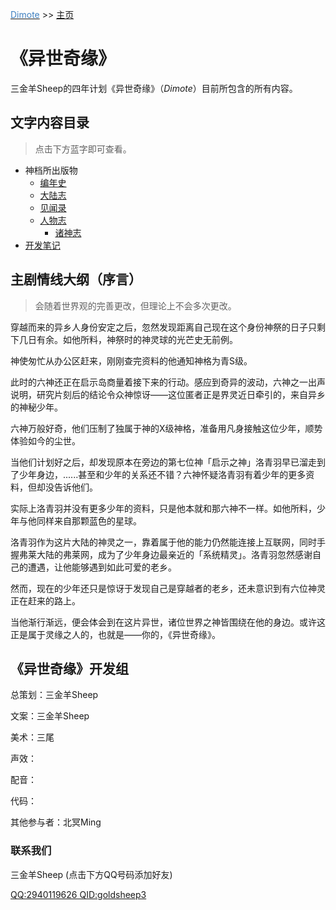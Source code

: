 <u><font color="#4080C0">Dimote</font></u> >> [主页](index.md)

# 《异世奇缘》

三金羊Sheep的四年计划《异世奇缘》（*Dimote*）目前所包含的所有内容。

## 文字内容目录

> 点击下方蓝字即可查看。

- 神档所出版物
    - [编年史](sds/bns/index.md)
    - [大陆志](sds/dlz/index.md)
    - [见闻录](sds/jwl/index.md)
    - [人物志](sds/rwz/index.md)
        - [诸神志](sds/rwz/zsz/index.md)
- [开发笔记](note.md)

## 主剧情线大纲（序言）

> 会随着世界观的完善更改，但理论上不会多次更改。

穿越而来的异乡人身份安定之后，忽然发现距离自己现在这个身份神祭的日子只剩下几日有余。如他所料，神祭时的神灵球的光芒史无前例。

神使匆忙从办公区赶来，刚刚查完资料的他通知神格为青S级。

此时的六神还正在启示岛商量着接下来的行动。感应到奇异的波动，六神之一出声说明，研究片刻后的结论令众神惊讶——这位匿者正是界灵近日牵引的，来自异乡的神秘少年。

六神万般好奇，他们压制了独属于神的X级神格，准备用凡身接触这位少年，顺势体验如今的尘世。

当他们计划好之后，却发现原本在旁边的第七位神「启示之神」洛青羽早已溜走到了少年身边，......甚至和少年的关系还不错？六神怀疑洛青羽有着少年的更多资料，但却没告诉他们。

实际上洛青羽并没有更多少年的资料，只是他本就和那六神不一样。如他所料，少年与他同样来自那颗蓝色的星球。

洛青羽作为这片大陆的神灵之一，靠着属于他的能力仍然能连接上互联网，同时手握弗莱大陆的弗莱网，成为了少年身边最亲近的「系统精灵」。洛青羽忽然感谢自己的遭遇，让他能够遇到如此可爱的老乡。

然而，现在的少年还只是惊讶于发现自己是穿越者的老乡，还未意识到有六位神灵正在赶来的路上。

当他渐行渐远，便会体会到在这片异世，诸位世界之神皆围绕在他的身边。或许这正是属于灵缘之人的，也就是——你的，《异世奇缘》。

## 《异世奇缘》开发组

总策划：三金羊Sheep

文案：三金羊Sheep

美术：三尾

声效：

配音：

代码：

其他参与者：北冥Ming

### 联系我们

三金羊Sheep (点击下方QQ号码添加好友)

[QQ:2940119626  QID:goldsheep3](https://qm.qq.com/cgi-bin/qm/qr?k=UTi6fzzdpGTAkUEAqNuLN4Z81w6UEL0T&noverify=0)
